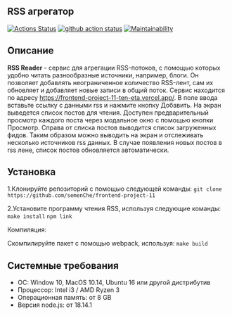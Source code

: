 ## RSS агрегатор

[![Actions Status](https://github.com/michaeldobosh/frontend-project-11/workflows/hexlet-check/badge.svg)](https://github.com/michaeldobosh/frontend-project-11/actions)
[![github action status](https://github.com/michaeldobosh/frontend-project-11/workflows/Node%20CI/badge.svg)](https://github.com/michaeldobosh/frontend-project-11/actions)
[![Maintainability](https://api.codeclimate.com/v1/badges/8e35d789be7cf1a5c8dc/maintainability)](https://codeclimate.com/github/michaeldobosh/frontend-project-11/maintainability)

## Описание
**RSS Reader** - сервис для агрегации RSS-потоков, с помощью которых удобно читать разнообразные источники, например, блоги. Он позволяет добавлять неограниченное количество RSS-лент, сам их обновляет и добавляет новые записи в общий поток.
Сервис находится по адресу https://frontend-project-11-ten-eta.vercel.app/. В поле ввода вставьте ссылку с данными rss и нажмите кнопку Добавить. На экран выведется список постов для чтения. Доступен предварительный просмотр каждого поста через модальное окно с помощью кнопки Просмотр. Справа от списка постов выводится список загруженных фидов. Таким образом можно выводить на экран и отслеживать несколько источников rss данных. В случае появления новых постов в rss лене, список постов обновляется автоматически.

## Установка

1.Клонируйте репозиторий с помощью следующей команды:
```git clone https://github.com/semenChe/frontend-project-11```

2.Установите программу чтения RSS, используя следующие команды:
```make install```
```npm link```

Компиляция:

Скомпилируйте пакет с помощью webpack, используя:
```make build```

## Системные требования

- ОС: Window 10, MacOS 10.14, Ubuntu 16 или другой дистрибутив
- Процессор: Intel i3 / AMD Ryzen 3
- Операционная память: от 8 GB
- Версия node.js: от 18.14.1
